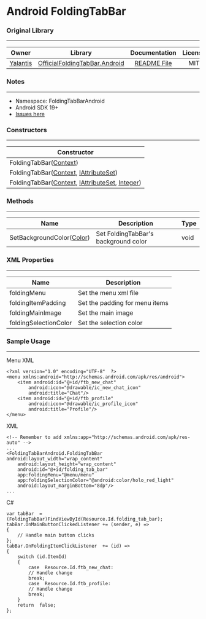 # Android FoldingTabBar
### Original Library
***
| Owner | Library | Documentation | License |
| :-: | :-: | :-: | :-: |
| [Yalantis](https://github.com/Yalantis) | [OfficialFoldingTabBar.Android](https://github.com/Yalantis/OfficialFoldingTabBar.Android) | [README File](https://github.com/Yalantis/OfficialFoldingTabBar.Android/blob/develop/README.md) | MIT |

### Notes
***
* Namespace: FoldingTabBarAndroid
* Android SDK 19+
* [Issues here](https://github.com/Yalantis/OfficialFoldingTabBar.Android/issues)

### Constructors
***
| Constructor |
| - |
| FoldingTabBar([Context](https://docs.microsoft.com/en-us/dotnet/api/Android.Content.Context?view=xamarin-android-sdk-9)) |
| FoldingTabBar([Context](https://docs.microsoft.com/en-us/dotnet/api/Android.Content.Context?view=xamarin-android-sdk-9), [IAttributeSet](https://docs.microsoft.com/en-us/dotnet/api/Android.Util.IAttributeSet?view=xamarin-android-sdk-9)) |
| FoldingTabBar([Context](https://docs.microsoft.com/en-us/dotnet/api/Android.Content.Context?view=xamarin-android-sdk-9), [IAttributeSet](https://docs.microsoft.com/en-us/dotnet/api/Android.Util.IAttributeSet?view=xamarin-android-sdk-9), [Integer](https://docs.microsoft.com/en-us/dotnet/api/System.Int32?view=netframework-4.8)) |

### Methods
***
| Name | Description | Type |
| - | - | - |
| SetBackgroundColor([Color](https://docs.microsoft.com/en-us/dotnet/api/android.graphics.color?view=xamarin-android-sdk-9)) | Set FoldingTabBar's background color | void |

### XML Properties
***
| Name | Description |
| - | - |
| foldingMenu | Set the menu xml file |
| foldingItemPadding | Set the padding for menu items |
| foldingMainImage | Set the main image |
| foldingSelectionColor | Set the selection color |

### Sample Usage
***
Menu XML
```
<?xml version="1.0" encoding="UTF-8"  ?>
<menu xmlns:android="http://schemas.android.com/apk/res/android">
	<item android:id="@+id/ftb_new_chat"
		android:icon="@drawable/ic_new_chat_icon"
		android:title="Chat"/>
	<item android:id="@+id/ftb_profile"
		android:icon="@drawable/ic_profile_icon"
		android:title="Profile"/>
</menu>
```
XML  
```  
<!-- Remember to add xmlns:app="http://schemas.android.com/apk/res-auto" -->  
...
<FoldingTabBarAndroid.FoldingTabBar android:layout_width="wrap_content"
	android:layout_height="wrap_content"
	android:id="@+id/folding_tab_bar"
	app:foldingMenu="@menu/menu"
	app:foldingSelectionColor="@android:color/holo_red_light"
	android:layout_marginBottom="8dp"/>
...
```
C#
```
var tabBar  = (FoldingTabBar)FindViewById(Resource.Id.folding_tab_bar);
tabBar.OnMainButtonClickedListener += (sender, e) =>
{
	// Handle main button clicks
};
tabBar.OnFoldingItemClickListener  += (id) =>
{
	switch (id.ItemId)
	{
		case  Resource.Id.ftb_new_chat:
		// Handle change
		break;
		case  Resource.Id.ftb_profile:
		// Handle change
		break;
	}
	return  false;
};
```
